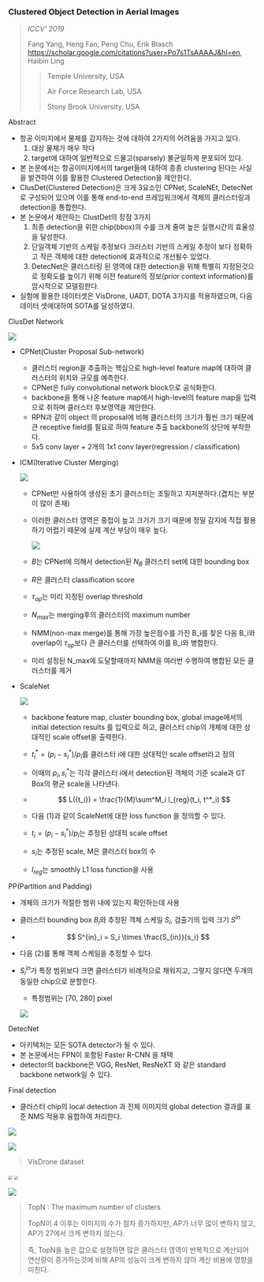 ### Clustered Object Detection in Aerial Images

> _ICCV' 2019_
>
> Fang Yang, Heng Fan, Peng Chu, Erik Blasch  <https://scholar.google.com/citations?user=Po7s1TsAAAAJ&hl=en>, Haibin Ling
>
> > Temple University, USA
> >
> > Air Force Research Lab, USA
> >
> > Stony Brook University, USA



Abstract

* 항공 이미지에서 물체를 감지하는 것에 대하여 2가지의 어려움을 가지고 있다.
  1. 대상 물체가 매우 작다
  2. target에 대하여 일반적으로 드물고(sparsely) 불균일하게 분포되어 있다.
* 본 논문에서는 항공이미지에서의 target들에 대하여 종종 clustering 된다는 사실을 발견하여 이를 활용한 Clustered Detection을 제안한다.
* ClusDet(Clustered Detection)은 크게 3요소인 CPNet, ScaleNEt, DetecNet로 구성되어 있으며 이를 통해 end-to-end 프레임워크에서 객체의 클러스터링과 detection을 통합한다.
* 본 논문에서 제안하는 ClustDet의 장점 3가지
  1. 최종 detection을 위한 chip(bbox)의 수를 크게 줄여 높은 실행시간의 효율성을 달성한다.
  2. 단일객체 기반의 스케일 추정보다 크러스터 기반의 스케일 추정이 보다 정확하고 작은 객체에 대한 detection에 효과적으로 개선될수 있었다.
  3. DetecNet은 클러스터링 된 영역에 대한 detection을 위해 특별히 지정된것으로 정확도를 높이기 위해 이전 feature의 정보(prior context information)를 암시적으로 모델링한다.
* 실험에 활용한 데이터셋은 VisDrone, UADT, DOTA 3가지를 적용하였으며, 다음 데이터 셋에대하여 SOTA를 달성하였다.



ClusDet Network

![](./image/fig1.PNG)



* CPNet(Cluster Proposal Sub-network)
  * 클러스터 region을 추출하는 핵심으로 high-level feature map에 대하여 클러스터의 위치와 규모를 예측한다.
  * CPNet은 fully convolutional network block으로 공식화한다.
  * backbone을 통해 나온 feature map에서 high-level의 feature map을 입력으로 취하며 클러스터 후보영역을 제안한다.
  * RPN과 같이 object 의 proposal에 비해 클러스터의 크기가 훨씬 크기 때문에 큰 receptive field를 필요로 하여 feature 추출 backbone의 상단에 부착한다.
  * 5x5 conv layer + 2개의 1x1 conv layer(regression / classification)



* ICM(Iterative Cluster Merging)

  ![](image/fig2.PNG)

  * CPNet만 사용하여 생성된 초기 클러스터는 조밀하고 지저분하다.(겹치는 부분이 많이 존재)

  * 이러한 클러스터 영역은 중첩이 높고 크기가 크기 때문에 정밀 감지에 직접 활용하기 어렵기 때문에 실제 계산 부담이 매우 높다.

    ![](./image/fig3.PNG)

  * $B$는 CPNet에 의해서 detection된 $N_B$  클러스터 set에 대한 bounding box

  * $R$은 클러스터 classification score

  * $\tau_{op}$는 미리 지정된 overlap threshold

  * $N_{max}$는 merging후의 클러스터의 maximum number

  * NMM(non-max merge)를 통해 가장 높은점수를 가진 B_i를 찾은 다음 B_i와 overlap이 $\tau_{op}$보다 큰 클러스터를 선택하여 이를 B_i와 병합한다.

  * 미리 설정된 N_max에 도달할때까지 NMM을 여러번 수행하여 병합된 모든 클러스터를 제거



* ScaleNet

  ![](./image/fig4.PNG)

  * backbone feature map, cluster bounding box, global image에서의 initial detection results 를 입력으로 하고, 클러스터 chip의 개체에 대한 상대적인 scale offset을 출력한다.

  * $t^*_i = (p_i - s^*_i)/p_i$를 클러스터 i에 대한 상대적인 scale offset라고 정의

  * 이때의 $p_i, s^*_i$는 각각 클러스터 i에서 detection된 객체의 기준 scale과 GT Box의 평균 scale을 나타낸다.

  * $$
    L({t_i}) = \frac{1}{M}\sum^M_i l_{reg}(t_i, t^*_i)
    $$

  * 다음 (1)과 같이 ScaleNet에 대한  loss function 을 정의할 수 있다.

  * $t_i = (p_i - s^*_i)/p_i$는 추정된 상대적 scale offset

  * $s_i$는 추정된 scale, M은 클러스터 box의 수

  * $l_{reg}$는 smoothly L1 loss function을 사용



PP(Partition and Padding)

* 개체의 크기가 적절한 범위 내에 있는지 확인하는데 사용

* 클러스터 bounding box $B_i$와 추정된 객체 스케일 $S_i$, 검출기의 입력 크기 $S^{in}$

* $$
  S^{in}_i = S_i \times \frac{S_{in}}{s_i}
  $$

* 다음 (2)를 통해 객체 스케일을 추정할 수 있다.

* $S^{in}_i$가 특정 범위보다 크면 클러스터가 비례적으로 채워지고, 그렇지 않다면 두개의 동일한 chip으로 분할한다.

  * 특정범위는 [70, 280] pixel

  ![](./image/fig5.PNG)

  

DetecNet

* 아키텍처는 모든 SOTA detector가 될 수 있다.
* 본 논문에서는 FPN이 포함된 Faster R-CNN 을 채택
* detector의 backbone은 VGG, ResNet, ResNeXT 와 같은 standard backbone network일 수 있다.



Final detection

* 클러스터 chip의 local detection 과 전체 이미지의 global detection 결과를 표준 NMS 적용후 융합하여 처리한다.

![](./image/fig6.PNG)



![](./image/fig7.PNG)

> VisDrone dataset

<img src="./image/fig9.PNG" style="zoom:50%;" /> <img src="./image/fig10.PNG" style="zoom:50%;" />

![](./image/fig8.PNG)

> TopN : The maximum number of clusters
>
> TopN이 4 이후는 이미지의 수가 점차 증가하지만, AP가 너무 많이 변하지 않고, AP가 27에서 크게 변하지 않는다.
>
> 즉, TopN을 높은 값으로 설정하면 많은 클러스터 영역이 반복적으로 계산되어 연산량이 증가하는것에 비해 AP의 성능이 크게 변하지 않아 계산 비용에 영향을 미친다.